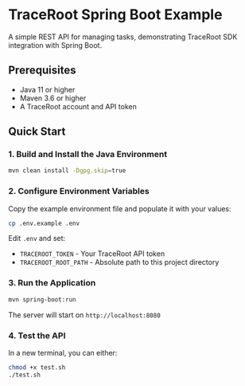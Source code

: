 # TraceRoot Spring Boot Example

A simple REST API for managing tasks, demonstrating TraceRoot SDK integration with Spring Boot.

## Prerequisites

- Java 11 or higher
- Maven 3.6 or higher
- A TraceRoot account and API token

## Quick Start

### 1. Build and Install the Java Environment

```bash
mvn clean install -Dgpg.skip=true
```

### 2. Configure Environment Variables

Copy the example environment file and populate it with your values:

```bash
cp .env.example .env
```

Edit `.env` and set:

- `TRACEROOT_TOKEN` - Your TraceRoot API token
- `TRACEROOT_ROOT_PATH` - Absolute path to this project directory

### 3. Run the Application

```bash
mvn spring-boot:run
```

The server will start on `http://localhost:8080`

### 4. Test the API

In a new terminal, you can either:

```bash
chmod +x test.sh
./test.sh
```
